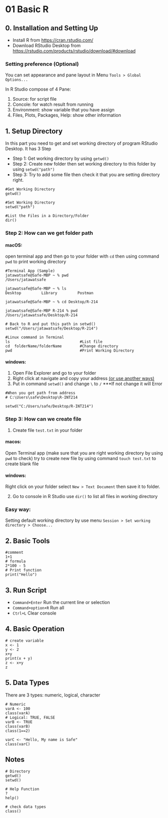 # 01 Basic R
## 0. Installation and Setting Up
- Install R from https://cran.rstudio.com/
- Download RStudio Desktop from https://rstudio.com/products/rstudio/download/#download

### Setting preference (Optional)
You can set appearance and pane layout in Menu `Tools > Global Options...`

In R Studio compose of 4 Pane:
  1. Source: for script file
  2. Concole: for watch result from running
  3. Environment: show variable that you have assign
  4. Files, Plots, Packages, Help: show other information


## 1. Setup Directory
In this part you need to get and set working directory of program RStudio Desktop. It has 3 Step
- Step 1: Get working directory by using `getwd()`
- Step 2: Create new folder then set working directory to this folder by using `setwd("path")`
- Step 3: Try to add some file then check it that you are setting directory right.
````
#Get Working Directory
getwd()

#Set Working Directory
setwd("path")

#List the Files in a Directory/Folder
dir()
````
### Step 2: How can we get folder path
#### macOS:
open terminal app and then go to your folder with `cd` then using command `pwd` to print working directory
```
#Terminal App (Sample)
jatawatsafe@Safe-MBP ~ % pwd
/Users/jatawatsafe

jatawatsafe@Safe-MBP ~ % ls
Desktop			Library			Postman

jatawatsafe@Safe-MBP ~ % cd Desktop/R-214 

jatawatsafe@Safe-MBP R-214 % pwd
/Users/jatawatsafe/Desktop/R-214

# Back to R and put this path in setwd()
setwd("/Users/jatawatsafe/Desktop/R-214")
```
```
#Linux command in Terminal
ls                               #List file
cd  folderName/folderName        #Change directory
pwd                              #Print Working Directory
```
#### windows:
1. Open File Explorer and go to your folder
2. Right click at navigate and copy your address [(or use another ways)](https://www.top-password.com/blog/tag/how-to-find-file-path-windows-10/)
3. Put in command `setwd()` and change `\` to `/`     ***If not change it will Error
```
#When you get path from address
# C:\Users\safe\Desktop\R-INT214

setwd("C:/Users/safe/Desktop/R-INT214")
```

### Step 3: How can we create file
1. Create file `test.txt` in your folder
#### macos:
Open Terminal app (make sure that you are right working directory by using `pwd` to check) try to create new file by using command `touch test.txt` to create blank file
#### windows:
Right click on your folder select `New > Text Document` then save it to folder.

2. Go to console in R Studio use `dir()` to list all files in working directory

### Easy way:
Setting default working directory by use menu `Session > Set working directory > Choose...`

## 2. Basic Tools
```
#comment
1+1
# formula
2*100 - 5
# Print function
print("Hello")
```

## 3. Run Script
- `Command+Enter` Run the current line or selection
- `Command+option+R` Run all
- `Ctrl+L` Clear console

## 4. Basic Operation
```
# create variable
x <- 1
y <- 2
x+y
print(x + y)
z <- x+y
z
```

## 5. Data Types
There are 3 types: numeric, logical, character
```
# Numeric
varA <- 100
class(varA)
# Logical: TRUE, FALSE
varB <- TRUE
class(varB)
class(1==2)

varC <- "Hello, My name is Safe"
class(varC)
```

## Notes
```
# Directory
getwd()
setwd()

# Help Function
?
help()

# check data types
class()
```

